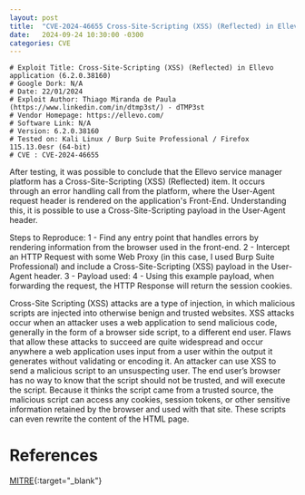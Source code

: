 ```yaml
---
layout: post
title:  "CVE-2024-46655 Cross-Site-Scripting (XSS) (Reflected) in Ellevo application"
date:   2024-09-24 10:30:00 -0300
categories: CVE
---
```

```text
# Exploit Title: Cross-Site-Scripting (XSS) (Reflected) in Ellevo application (6.2.0.38160)
# Google Dork: N/A
# Date: 22/01/2024
# Exploit Author: Thiago Miranda de Paula (https://www.linkedin.com/in/dtmp3st/) - dTMP3st
# Vendor Homepage: https://ellevo.com/
# Software Link: N/A
# Version: 6.2.0.38160
# Tested on: Kali Linux / Burp Suite Professional / Firefox 115.13.0esr (64-bit)
# CVE : CVE-2024-46655
```
After testing, it was possible to conclude that the Ellevo service manager platform has a Cross-Site-Scripting (XSS) (Reflected) item. It occurs through an error handling call from the platform, where the User-Agent request header is rendered on the application's Front-End. Understanding this, it is possible to use a Cross-Site-Scripting payload in the User-Agent header.

Steps to Reproduce:
1 - Find any entry point that handles errors by rendering information from the browser used in the front-end.
2 - Intercept an HTTP Request with some Web Proxy (in this case, I used Burp Suite Professional) and include a Cross-Site-Scripting (XSS) payload in the User-Agent header.
3 - Payload used: <script>alert(document.cookie)</script>
4 - Using this example payload, when forwarding the request, the HTTP Response will return the session cookies.

Cross-Site Scripting (XSS) attacks are a type of injection, in which malicious scripts are injected into otherwise benign and trusted websites. XSS attacks occur when an attacker uses a web application to send malicious code, generally in the form of a browser side script, to a different end user. Flaws that allow these attacks to succeed are quite widespread and occur anywhere a web application uses input from a user within the output it generates without validating or encoding it.
An attacker can use XSS to send a malicious script to an unsuspecting user. The end user’s browser has no way to know that the script should not be trusted, and will execute the script. Because it thinks the script came from a trusted source, the malicious script can access any cookies, session tokens, or other sensitive information retained by the browser and used with that site. These scripts can even rewrite the content of the HTML page.

# References
[MITRE](https://cve.mitre.org/cgi-bin/cvename.cgi?name=CVE-2024-46655 'CVE MITRE'){:target="_blank"}
